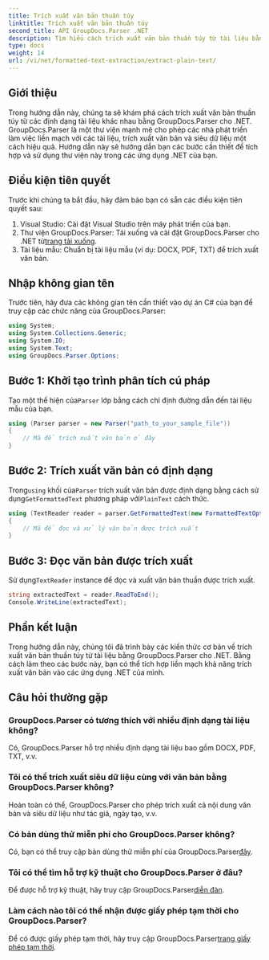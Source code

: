 ```yaml
---
title: Trích xuất văn bản thuần túy
linktitle: Trích xuất văn bản thuần túy
second_title: API GroupDocs.Parser .NET
description: Tìm hiểu cách trích xuất văn bản thuần túy từ tài liệu bằng GroupDocs.Parser cho .NET. Các bước dễ dàng để tích hợp trích xuất văn bản trong ứng dụng của bạn.
type: docs
weight: 14
url: /vi/net/formatted-text-extraction/extract-plain-text/
---
```

## Giới thiệu
Trong hướng dẫn này, chúng ta sẽ khám phá cách trích xuất văn bản thuần túy từ các định dạng tài liệu khác nhau bằng GroupDocs.Parser cho .NET. GroupDocs.Parser là một thư viện mạnh mẽ cho phép các nhà phát triển làm việc liền mạch với các tài liệu, trích xuất văn bản và siêu dữ liệu một cách hiệu quả. Hướng dẫn này sẽ hướng dẫn bạn các bước cần thiết để tích hợp và sử dụng thư viện này trong các ứng dụng .NET của bạn.
## Điều kiện tiên quyết
Trước khi chúng ta bắt đầu, hãy đảm bảo bạn có sẵn các điều kiện tiên quyết sau:
1. Visual Studio: Cài đặt Visual Studio trên máy phát triển của bạn.
2.  Thư viện GroupDocs.Parser: Tải xuống và cài đặt GroupDocs.Parser cho .NET từ[trang tải xuống](https://releases.groupdocs.com/parser/net/).
3. Tài liệu mẫu: Chuẩn bị tài liệu mẫu (ví dụ: DOCX, PDF, TXT) để trích xuất văn bản.

## Nhập không gian tên
Trước tiên, hãy đưa các không gian tên cần thiết vào dự án C# của bạn để truy cập các chức năng của GroupDocs.Parser:
```csharp
using System;
using System.Collections.Generic;
using System.IO;
using System.Text;
using GroupDocs.Parser.Options;
```
## Bước 1: Khởi tạo trình phân tích cú pháp
 Tạo một thể hiện của`Parser` lớp bằng cách chỉ định đường dẫn đến tài liệu mẫu của bạn.
```csharp
using (Parser parser = new Parser("path_to_your_sample_file"))
{
    // Mã để trích xuất văn bản ở đây
}
```
## Bước 2: Trích xuất văn bản có định dạng
 Trong`using` khối của`Parser` trích xuất văn bản được định dạng bằng cách sử dụng`GetFormattedText` phương pháp với`PlainText` cách thức.
```csharp
using (TextReader reader = parser.GetFormattedText(new FormattedTextOptions(FormattedTextMode.PlainText)))
{
    // Mã để đọc và xử lý văn bản được trích xuất
}
```
## Bước 3: Đọc văn bản được trích xuất
 Sử dụng`TextReader` instance để đọc và xuất văn bản thuần được trích xuất.
```csharp
string extractedText = reader.ReadToEnd();
Console.WriteLine(extractedText);
```

## Phần kết luận
Trong hướng dẫn này, chúng tôi đã trình bày các kiến thức cơ bản về trích xuất văn bản thuần túy từ tài liệu bằng GroupDocs.Parser cho .NET. Bằng cách làm theo các bước này, bạn có thể tích hợp liền mạch khả năng trích xuất văn bản vào các ứng dụng .NET của mình.

## Câu hỏi thường gặp
### GroupDocs.Parser có tương thích với nhiều định dạng tài liệu không?
Có, GroupDocs.Parser hỗ trợ nhiều định dạng tài liệu bao gồm DOCX, PDF, TXT, v.v.
### Tôi có thể trích xuất siêu dữ liệu cùng với văn bản bằng GroupDocs.Parser không?
Hoàn toàn có thể, GroupDocs.Parser cho phép trích xuất cả nội dung văn bản và siêu dữ liệu như tác giả, ngày tạo, v.v.
### Có bản dùng thử miễn phí cho GroupDocs.Parser không?
 Có, bạn có thể truy cập bản dùng thử miễn phí của GroupDocs.Parser[đây](https://releases.groupdocs.com/).
### Tôi có thể tìm hỗ trợ kỹ thuật cho GroupDocs.Parser ở đâu?
 Để được hỗ trợ kỹ thuật, hãy truy cập GroupDocs.Parser[diễn đàn](https://forum.groupdocs.com/c/parser/17).
### Làm cách nào tôi có thể nhận được giấy phép tạm thời cho GroupDocs.Parser?
 Để có được giấy phép tạm thời, hãy truy cập GroupDocs.Parser[trang giấy phép tạm thời](https://purchase.groupdocs.com/temporary-license/).
